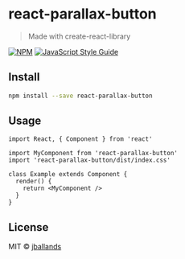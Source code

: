 # react-parallax-button

> Made with create-react-library

[![NPM](https://img.shields.io/npm/v/react-parallax-button.svg)](https://www.npmjs.com/package/react-parallax-button) [![JavaScript Style Guide](https://img.shields.io/badge/code_style-standard-brightgreen.svg)](https://standardjs.com)

## Install

```bash
npm install --save react-parallax-button
```

## Usage

```tsx
import React, { Component } from 'react'

import MyComponent from 'react-parallax-button'
import 'react-parallax-button/dist/index.css'

class Example extends Component {
  render() {
    return <MyComponent />
  }
}
```

## License

MIT © [jballands](https://github.com/jballands)
